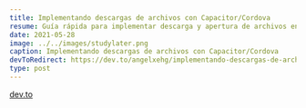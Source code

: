 ```yaml
---
title: Implementando descargas de archivos con Capacitor/Cordova
resume: Guía rápida para implementar descarga y apertura de archivos en una aplicación hibrida
date: 2021-05-28
image: ../../images/studylater.png
caption: Implementando descargas de archivos con Capacitor/Cordova
devToRedirect: https://dev.to/angelxehg/implementando-descargas-de-archivos-con-capacitor-cordova-4844
type: post
---
```


[dev.to](https://dev.to/angelxehg/implementando-descargas-de-archivos-con-capacitor-cordova-4844)
